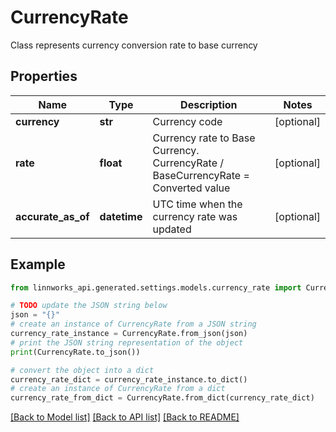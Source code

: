 # CurrencyRate

Class represents currency conversion rate to base currency

## Properties

Name | Type | Description | Notes
------------ | ------------- | ------------- | -------------
**currency** | **str** | Currency code | [optional] 
**rate** | **float** | Currency rate to Base Currency. CurrencyRate / BaseCurrencyRate &#x3D; Converted value | [optional] 
**accurate_as_of** | **datetime** | UTC time when the currency rate was updated | [optional] 

## Example

```python
from linnworks_api.generated.settings.models.currency_rate import CurrencyRate

# TODO update the JSON string below
json = "{}"
# create an instance of CurrencyRate from a JSON string
currency_rate_instance = CurrencyRate.from_json(json)
# print the JSON string representation of the object
print(CurrencyRate.to_json())

# convert the object into a dict
currency_rate_dict = currency_rate_instance.to_dict()
# create an instance of CurrencyRate from a dict
currency_rate_from_dict = CurrencyRate.from_dict(currency_rate_dict)
```
[[Back to Model list]](../README.md#documentation-for-models) [[Back to API list]](../README.md#documentation-for-api-endpoints) [[Back to README]](../README.md)


